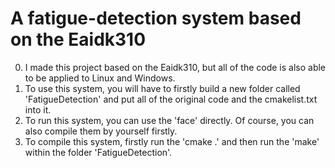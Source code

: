 # A fatigue-detection system based on the Eaidk310
0. I made this project based on the Eaidk310, but all of the code is also able to be applied to Linux and Windows. 
1. To use this system, you will have to firstly build a new folder called 'FatigueDetection' and put all of the original code and the cmakelist.txt into it.
2. To run this system, you can use the 'face' directly. Of course, you can also compile them by yourself firstly.
3. To compile this system, firstly run the 'cmake .' and then run the 'make' within the folder 'FatigueDetection'. 
